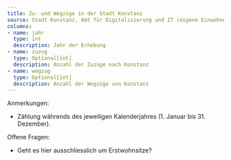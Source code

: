 ```yaml
---
title: Zu- und Wegzüge in der Stadt Konstanz
source: Stadt Konstanz, Amt für Digitalisierung und IT (eigene Einwohnerfortschreibung)
columns:
- name: jahr
  type: int
  description: Jahr der Erhebung
- name: zuzug
  type: Optional[int]
  description: Anzahl der Zuzüge nach Konstanz
- name: wegzug
  type: Optional[int]
  description: Anzahl der Wegzüge von Konstanz
---
```

Anmerkungen:

- Zählung währends des jeweiligen Kalenderjahres (1. Januar bis 31. Dezember).


Offene Fragen:

- Geht es hier ausschliesslich um Erstwohnsitze?
